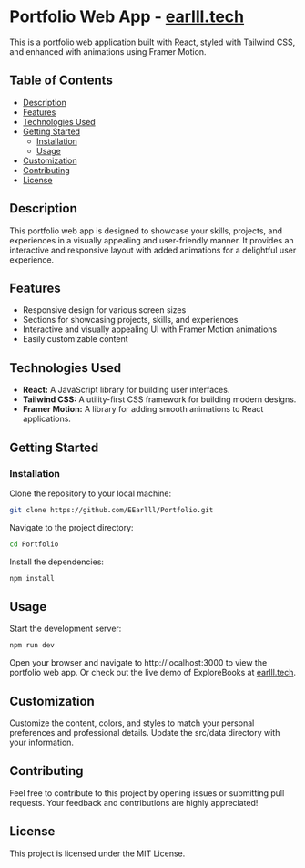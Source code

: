 # Portfolio Web App - [earlll.tech](earlll.tech)

This is a portfolio web application built with React, styled with Tailwind CSS, and enhanced with animations using Framer Motion.

## Table of Contents

- [Description](#description)
- [Features](#features)
- [Technologies Used](#technologies-used)
- [Getting Started](#getting-started)
  - [Installation](#installation)
  - [Usage](#usage)
- [Customization](#customization)
- [Contributing](#contributing)
- [License](#license)

## Description

This portfolio web app is designed to showcase your skills, projects, and experiences in a visually appealing and user-friendly manner. It provides an interactive and responsive layout with added animations for a delightful user experience.

## Features

- Responsive design for various screen sizes
- Sections for showcasing projects, skills, and experiences
- Interactive and visually appealing UI with Framer Motion animations
- Easily customizable content

## Technologies Used

- **React:** A JavaScript library for building user interfaces.
- **Tailwind CSS:** A utility-first CSS framework for building modern designs.
- **Framer Motion:** A library for adding smooth animations to React applications.

## Getting Started

### Installation

Clone the repository to your local machine:

```bash
git clone https://github.com/EEarlll/Portfolio.git
```

Navigate to the project directory:
``` bash
cd Portfolio
```

Install the dependencies:

``` bash
npm install
```

## Usage
Start the development server:

```bash
npm run dev
```
Open your browser and navigate to http://localhost:3000 to view the portfolio web app.
Or check out the live demo of ExploreBooks at [earlll.tech](earlll.tech).

## Customization
Customize the content, colors, and styles to match your personal preferences and professional details. Update the src/data directory with your information.

## Contributing
Feel free to contribute to this project by opening issues or submitting pull requests. Your feedback and contributions are highly appreciated!

## License
This project is licensed under the MIT License.

